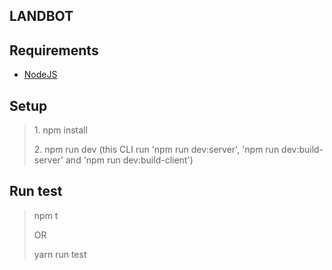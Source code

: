 ## LANDBOT

## Requirements
* [NodeJS](https://nodejs.org/en/)

## Setup
> <p>1. npm install</p>
> <p>2. npm run dev (this CLI run 'npm run dev:server', 'npm run dev:build-server' and 'npm run dev:build-client')</p>

## Run test
> <p>npm t</p>
> <p>OR</p>
> <p>yarn run test</p>

